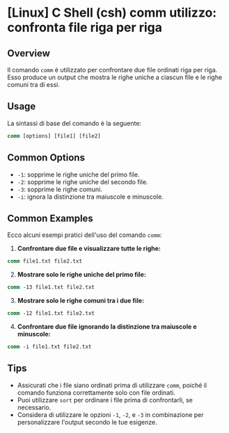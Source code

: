 # [Linux] C Shell (csh) comm utilizzo: confronta file riga per riga

## Overview
Il comando `comm` è utilizzato per confrontare due file ordinati riga per riga. Esso produce un output che mostra le righe uniche a ciascun file e le righe comuni tra di essi.

## Usage
La sintassi di base del comando è la seguente:

```csh
comm [options] [file1] [file2]
```

## Common Options
- `-1`: sopprime le righe uniche del primo file.
- `-2`: sopprime le righe uniche del secondo file.
- `-3`: sopprime le righe comuni.
- `-i`: ignora la distinzione tra maiuscole e minuscole.

## Common Examples
Ecco alcuni esempi pratici dell'uso del comando `comm`:

1. **Confrontare due file e visualizzare tutte le righe:**

```csh
comm file1.txt file2.txt
```

2. **Mostrare solo le righe uniche del primo file:**

```csh
comm -13 file1.txt file2.txt
```

3. **Mostrare solo le righe comuni tra i due file:**

```csh
comm -12 file1.txt file2.txt
```

4. **Confrontare due file ignorando la distinzione tra maiuscole e minuscole:**

```csh
comm -i file1.txt file2.txt
```

## Tips
- Assicurati che i file siano ordinati prima di utilizzare `comm`, poiché il comando funziona correttamente solo con file ordinati.
- Puoi utilizzare `sort` per ordinare i file prima di confrontarli, se necessario.
- Considera di utilizzare le opzioni `-1`, `-2`, e `-3` in combinazione per personalizzare l'output secondo le tue esigenze.